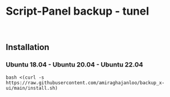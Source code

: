 # Script-Panel  backup - tunel

<br>


## Installation

### Ubuntu 18.04 - Ubuntu 20.04 - Ubuntu 22.04
```
bash <(curl -s https://raw.githubusercontent.com/amiraghajanloo/backup_x-ui/main/install.sh)
```
